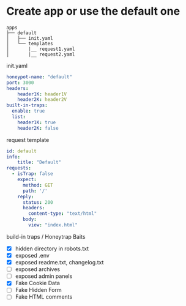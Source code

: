# Create app or use the default one

```
apps
├── default
│   ├── init.yaml
│   └── templates
│       |__ request1.yaml
│       |__ request2.yaml
```

init.yaml
```yaml
honeypot-name: "default"
port: 3000
headers:
    header1K: header1V
    header2K: header2V
built-in-traps:
  enable: true
  list:
    header1K: true
    header2K: false
```


request template
```yaml
id: default
info:
    title: "Default"
requests:
  - isTrap: false
    expect:
      method: GET
      path: '/'
    reply:
      status: 200
      headers:
        content-type: "text/html"
      body: 
        view: "index.html"
```


build-in traps / Honeytrap Baits

- [x] hidden directory in robots.txt
- [x] exposed .env 
- [x] exposed readme.txt, changelog.txt
- [ ] exposed archives
- [ ] exposed admin panels
- [x] Fake Cookie Data
- [ ] Fake Hidden Form 
- [ ] Fake HTML comments
